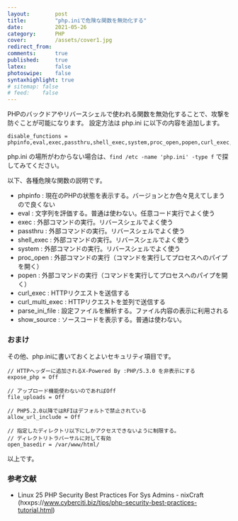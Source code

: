 ```yaml
---
layout:        post
title:         "php.iniで危険な関数を無効化する"
date:          2021-05-26
category:      PHP
cover:         /assets/cover1.jpg
redirect_from:
comments:      true
published:     true
latex:         false
photoswipe:    false
syntaxhighlight: true
# sitemap: false
# feed:    false
---
```


PHPのバックドアやリバースシェルで使われる関数を無効化することで、攻撃を防ぐことが可能になります。
設定方法は php.ini に以下の内容を追加します。

```
disable_functions = phpinfo,eval,exec,passthru,shell_exec,system,proc_open,popen,curl_exec,curl_multi_exec,parse_ini_file,show_source
```

php.ini の場所がわからない場合は、`find /etc -name 'php.ini' -type f` で探してみてください。

以下、各種危険な関数の説明です。

- phpinfo : 現在のPHPの状態を表示する。バージョンとか色々見えてしまうので良くない
- eval : 文字列を評価する。普通は使わない。任意コード実行でよく使う
- exec : 外部コマンドの実行。リバースシェルでよく使う
- passthru : 外部コマンドの実行。リバースシェルでよく使う
- shell_exec : 外部コマンドの実行。リバースシェルでよく使う
- system : 外部コマンドの実行。リバースシェルでよく使う
- proc_open : 外部コマンドの実行（コマンドを実行してプロセスへのパイプを開く）
- popen : 外部コマンドの実行（コマンドを実行してプロセスへのパイプを開く）
- curl_exec : HTTPリクエストを送信する
- curl_multi_exec : HTTPリクエストを並列で送信する
- parse_ini_file : 設定ファイルを解析する。ファイル内容の表示に利用される
- show_source : ソースコードを表示する。普通は使わない。

### おまけ

その他、php.iniに書いておくとよいセキュリティ項目です。

```
// HTTPヘッダーに追加されるX-Powered By :PHP/5.3.0 を非表示にする
expose_php = Off

// アップロード機能使わないのであればOff
file_uploads = Off

// PHP5.2.0以降ではRFIはデフォルトで禁止されている
allow_url_include = Off

// 指定したディレクトリ以下にしかアクセスできないように制限する。
// ディレクトリトラバーサルに対して有効
open_basedir = /var/www/html/
```

以上です。

### 参考文献
- Linux 25 PHP Security Best Practices For Sys Admins - nixCraft (hxxps://www.cyberciti.biz/tips/php-security-best-practices-tutorial.html)
